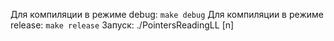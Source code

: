 Для компиляции в режиме debug: `make debug`
Для компиляции в режиме release: `make release`
Запуск: ./PointersReadingLL [n]